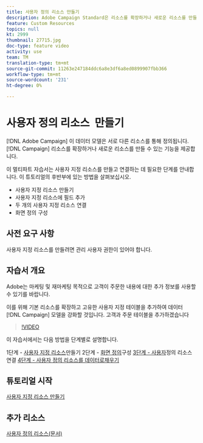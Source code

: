 ```yaml
---
title: 사용자 정의 리소스 만들기
description: Adobe Campaign Standard은 리소스를 확장하거나 새로운 리소스를 만들 수 있는 기능을 제공합니다. 이 멀티파트 자습서는 사용자 지정 리소스를 만들고 연결하는 데 필요한 단계를 안내합니다.
feature: Custom Resources
topics: null
kt: 2999
thumbnail: 27715.jpg
doc-type: feature video
activity: use
team: TM
translation-type: tm+mt
source-git-commit: 11263e247184ddc6a8e3df6a8ed0899907fbb366
workflow-type: tm+mt
source-wordcount: '231'
ht-degree: 0%

---
```



# 사용자 정의 리소스 &#x200B; 만들기

[!DNL Adobe Campaign] 이 데이터 모델은 서로 다른 리소스를 통해 정의됩니다. [!DNL Campaign] 리소스를 확장하거나 새로운 리소스를 만들 수 있는 기능을 제공합니다.

이 멀티파트 자습서는 사용자 지정 리소스를 만들고 연결하는 데 필요한 단계를 안내합니다. 이 튜토리얼의 후반부에 있는 방법을 살펴보십시오.

* 사용자 지정 리소스 만들기
* 사용자 지정 리소스에 필드 추가
* 두 개의 사용자 지정 리소스 연결
* 화면 정의 구성

## 사전 요구 사항

사용자 지정 리소스를 만들려면 관리 사용자 권한이 있어야 합니다.

## 자습서 개요

Adobe는 마케팅 및 재마케팅 목적으로 고객이 주문한 내용에 대한 추가 정보를 사용할 수 있기를 바랍니다.

이를 위해 기본 리소스를 확장하고 고유한 사용자 지정 테이블을 추가하여 데이터 [!DNL Campaign] 모델을 강화할 것입니다. 고객과 주문 테이블을 추가하겠습니다

>[!VIDEO](https://video.tv.adobe.com/v/27715?quality=9)

이 자습서에서는 다음 방법을 단계별로 설명합니다.

1단계 - [사용자 지정 리소스](./creating-a-custom-resource)만들기 2단계 - [화면 정의](./configuring-a-screen-definition-for-a-custom-resource.md)구성 [3단계 - 사용자](./linking-custom-resources.md)정의 리소스 연결 [4단계 - 사용자 정의 리소스를 데이터로채우기](./populate-custom-resources-with-data.md)

## 튜토리얼 시작

[사용자 지정 리소스 만들기](./create-a-custom-resource)

## 추가 리소스

[사용자 정의 리소스(문서)](https://experienceleague.adobe.com/docs/campaign-standard/using/working-with-apis/global-concepts/custom-resources.html)
